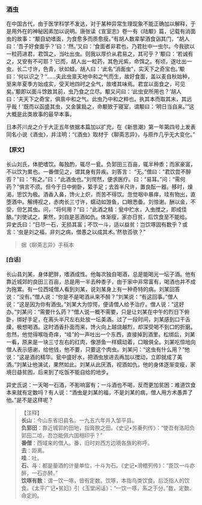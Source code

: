 <script type="text/javascript">
    var head = document.getElementsByTagName('head')[0];
    cssURL = '/public/liao.css';
    linkTag = document.createElement('link');
    linkTag.href = cssURL;
    linkTag.setAttribute('type','text/css');
    linkTag.setAttribute('rel','stylesheet');
    head.appendChild(linkTag);
</script>
### 酒虫

在中国古代，由于医学科学不发达，对于某种异常生理现象不能正确加以解释，于是用外在的神秘因素加以说明。唐张读《宣室志》卷一有《陆颙》篇，记载有消面虫的故事：“颙自幼嗜面，为食愈多而质愈瘦。”有胡人数辈挈酒食诣其门，“胡人曰：‘吾子好食面乎？’曰：‘然。’又曰：‘食面者非君也，乃君肚中一虫尔。今我欲以一粒药进君，君饵之，当吐出虫。则我以厚价从君易之，其可乎？’颙曰：‘若诚有之，又安有不可耶？’已而，胡人出一粒药，其色光紫，命饵之。有顷，遂吐出一虫，长二寸许，色青，状如蛙。胡人曰：‘此名“消面虫”，实天下之奇宝也。’颙曰：‘何以识之？’‘……夫此虫禀天地中和之气而生，故好食面，盖以麦自秋始种，至来年夏季方始成实，受天地四时之全气，故嗜其味焉。君宜以面食之，可见矣。’颙即以面斗馀致其前，虫乃食之立尽。颙又问曰：‘此虫安所用也？’胡人曰：‘夫天下之奇宝，俱禀中和之气。此虫乃中和之粹也。执其本而取其末，其远乎哉！’既而以函盛其虫，又金箧扃之，命颙致于寝室，谓颙曰：‘明日当自来。’”这大概是此类故事的最早本事。

日本芥川龙之介于大正五年依据本篇加以扩充，在《新思潮》第一年第四号上发表同名小说《酒虫》，并注明：“《酒虫》取材于《聊斋志异》，与原作几乎无大变化。”

#### 【原文】
<section>
长山刘氏，体肥嗜饮。每独酌，辄尽一瓮。负郭田三百亩，辄半种黍；而家豪富，不以饮为累也。一番僧见之，谓其身有异疾。刘答言：
“无。”僧曰：“君饮尝不醉否？”曰：“有之。”曰：“此酒虫也。”刘愕然，便求医疗。曰：“易耳。”问：“需何药？”俱言不须。但今于日中俯卧，絷手足；去首半尺许，置良酝一器。移时，燥渴，思饮为极。酒香入鼻，馋火上炽，而苦不得饮。忽觉咽中暴痒，哇有物出，直堕酒中。解缚视之，赤肉长三寸许，蠕动如游鱼，口眼悉备。刘惊谢。酬以金，不受，但乞其虫。问，“将何用？”曰：“此酒之精：瓮中贮水，入虫搅之，即成佳酿。”刘使试之，果然，刘自是恶酒如仇。体渐瘦，家亦日贫，后饮食至不能给。
异史氏曰：“日尽一石，无损其富；不饮一斗，适以益贫：岂饮啄固有数乎？或言：‘虫是刘之福，非刘之病，僧愚之以成其术。’然欤否欤？”

</section>

> 据《聊斋志异》手稿本

#### [白话]
<aside>

长山县刘某，身体肥胖，嗜酒成性。他每次独自喝酒，总是能喝光一坛子酒。他有靠近城郊的良田三百亩，总是用一半去种黍子，由于家中非常富有，喝酒也并不成为拖累。有一位西域僧人看到刘某，说刘某身上有一种奇特的病。刘某回答说：“没有。”僧人说：“你是不是喝酒从来不醉？”刘某说：“有这回事。”僧人说：“这是因为你有酒虫。”刘某大为惊愕，便请僧人给予治疗。僧人说：“这好办。”刘某问：“需要什么药？”僧人说一概不需要，只是让刘某在中午的烈日下俯卧，绑好手足，在离头半尺左右处放一坛美酒。过了一段时间，刘某感到口干舌燥，极想喝酒。这时酒香扑面而来，馋火向上越烧越烈，却深受喝不到口的折磨。忽然，他觉得喉咙奇痒，“哇”的一声吐出一个东西，直接掉到酒里。松绑后，刘某一看，原来是一块三寸左右的红肉，像游鱼一样蠕动着，口眼俱全。刘某吃惊地向僧人表示感谢，给他钱，他不要，只要这个肉虫。刘某问：“这虫有什么用？”他说：“这是酒的精华。瓮中盛好水，把酒虫放进去再加以搅动，立即就成了美酒。”刘某让他演试，果然如此。刘某从此厌酒，视酒如仇，他的身体逐渐变瘦，家境日益贫困，后来到了吃饭不能自给的地步。

异史氏说：一天喝一石酒，不影响富有；一斗酒也不喝，反而更加贫困：难道饮食本来就有定数吗？有人说：“酒虫是刘某的福，不是刘某的病，僧人用方术愚弄了他。”是不是这样呢？

</aside>

> 【注释】  
<b>长山</b>：今山东省旧县名。一九五六年并入邹平县。  
<b>负郭田</b>：靠近城郭的田地，指膏腴之田。《史记•苏秦列传》：“使吾有洛阳负郭田二顷，吾岂能佩六国相印乎？”  
<b>番僧</b>：西域来的僧人。番，旧时对西方边境各族的称呼。  
<b>去</b>：距离。  
<b>哇</b>：吐。  
<b>石、斗</b>：都是量酒的计量单位，十斗为石。《史记•滑稽列传》：“臣饮一斗亦醉，一石亦醉。”  
<b>饮啄有数</b>：谓一饮一啄，皆有定数。饮啄，本指鸟类饮食，后泛指人的饮食。《太平广记•贫妇》引《玉堂闲话》：“一饮一啄，系之于分。”数，定数、命定的。  
